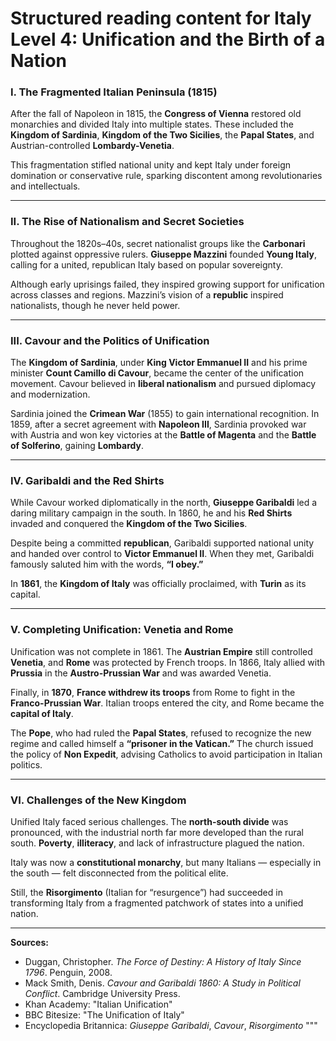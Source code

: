 # Structured reading content for Italy Level 4: Unification and the Birth of a Nation

### I. The Fragmented Italian Peninsula (1815)

After the fall of Napoleon in 1815, the **Congress of Vienna** restored old monarchies and divided Italy into multiple states. These included the **Kingdom of Sardinia**, **Kingdom of the Two Sicilies**, the **Papal States**, and Austrian-controlled **Lombardy-Venetia**.

This fragmentation stifled national unity and kept Italy under foreign domination or conservative rule, sparking discontent among revolutionaries and intellectuals.

---

### II. The Rise of Nationalism and Secret Societies

Throughout the 1820s–40s, secret nationalist groups like the **Carbonari** plotted against oppressive rulers. **Giuseppe Mazzini** founded **Young Italy**, calling for a united, republican Italy based on popular sovereignty.

Although early uprisings failed, they inspired growing support for unification across classes and regions. Mazzini’s vision of a **republic** inspired nationalists, though he never held power.

---

### III. Cavour and the Politics of Unification

The **Kingdom of Sardinia**, under **King Victor Emmanuel II** and his prime minister **Count Camillo di Cavour**, became the center of the unification movement. Cavour believed in **liberal nationalism** and pursued diplomacy and modernization.

Sardinia joined the **Crimean War** (1855) to gain international recognition. In 1859, after a secret agreement with **Napoleon III**, Sardinia provoked war with Austria and won key victories at the **Battle of Magenta** and the **Battle of Solferino**, gaining **Lombardy**.

---

### IV. Garibaldi and the Red Shirts

While Cavour worked diplomatically in the north, **Giuseppe Garibaldi** led a daring military campaign in the south. In 1860, he and his **Red Shirts** invaded and conquered the **Kingdom of the Two Sicilies**.

Despite being a committed **republican**, Garibaldi supported national unity and handed over control to **Victor Emmanuel II**. When they met, Garibaldi famously saluted him with the words, **“I obey.”**

In **1861**, the **Kingdom of Italy** was officially proclaimed, with **Turin** as its capital.

---

### V. Completing Unification: Venetia and Rome

Unification was not complete in 1861. The **Austrian Empire** still controlled **Venetia**, and **Rome** was protected by French troops. In 1866, Italy allied with **Prussia** in the **Austro-Prussian War** and was awarded Venetia.

Finally, in **1870**, **France withdrew its troops** from Rome to fight in the **Franco-Prussian War**. Italian troops entered the city, and Rome became the **capital of Italy**.

The **Pope**, who had ruled the **Papal States**, refused to recognize the new regime and called himself a **“prisoner in the Vatican.”** The church issued the policy of **Non Expedit**, advising Catholics to avoid participation in Italian politics.

---

### VI. Challenges of the New Kingdom

Unified Italy faced serious challenges. The **north-south divide** was pronounced, with the industrial north far more developed than the rural south. **Poverty**, **illiteracy**, and lack of infrastructure plagued the nation.

Italy was now a **constitutional monarchy**, but many Italians — especially in the south — felt disconnected from the political elite.

Still, the **Risorgimento** (Italian for “resurgence”) had succeeded in transforming Italy from a fragmented patchwork of states into a unified nation.

---

**Sources:**
- Duggan, Christopher. *The Force of Destiny: A History of Italy Since 1796*. Penguin, 2008.
- Mack Smith, Denis. *Cavour and Garibaldi 1860: A Study in Political Conflict*. Cambridge University Press.
- Khan Academy: "Italian Unification"
- BBC Bitesize: "The Unification of Italy"
- Encyclopedia Britannica: *Giuseppe Garibaldi*, *Cavour*, *Risorgimento*
"""

